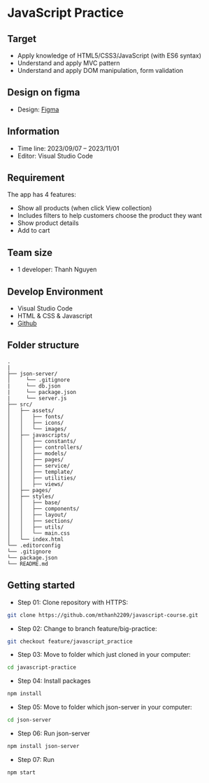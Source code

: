 # JavaScript Practice

## Target

- Apply knowledge of HTML5/CSS3/JavaScript (with ES6 syntax)
- Understand and apply MVC pattern
- Understand and apply DOM manipulation, form validation

## Design on figma

- Design: [Figma](<https://www.figma.com/file/ShnIt9P6lMsE5c75CgPPRe/E-Commerce-Website-Interface-Kit-%2B-Design-System-%5BCompletely-Free%5D-(Community)-(Copy)?node-id=1%3A3&mode=dev>)

## Information

- Time line: 2023/09/07 – 2023/11/01
- Editor: Visual Studio Code

## Requirement

The app has 4 features:

- Show all products (when click View collection)
- Includes filters to help customers choose the product they want
- Show product details
- Add to cart

## Team size

- 1 developer: Thanh Nguyen

## Develop Environment

- Visual Studio Code
- HTML & CSS & Javascript
- [Github](https://github.com/mthanh2209/javascript-course)

## Folder structure

```
.
|
├── json-server/
│     └── .gitignore
|     └── db.json
|     └── package.json
|     └── server.js
├── src/
│   ├── assets/
│   │   ├── fonts/
│   │   ├── icons/
│   │   └── images/
│   ├── javascripts/
│   │   ├── constants/
│   │   ├── controllers/
│   │   ├── models/
│   │   ├── pages/
│   │   ├── service/
│   │   ├── template/
│   │   ├── utilities/
│   │   ├── views/
│   ├── pages/
│   ├── styles/
│   │   ├── base/
│   │   ├── components/
│   │   ├── layout/
│   │   ├── sections/
│   │   ├── utils/
│   │   └── main.css
│   └── index.html
└── .editorconfig
└── .gitignore
└── package.json
└── README.md
```

## Getting started

- Step 01: Clone repository with HTTPS:

```bash
git clone https://github.com/mthanh2209/javascript-course.git
```

- Step 02: Change to branch feature/big-practice:

```bash
git checkout feature/javascript_practice
```

- Step 03: Move to folder which just cloned in your computer:

```bash
cd javascript-practice
```

- Step 04: Install packages

```bash
npm install
```

- Step 05: Move to folder which json-server in your computer:

```bash
cd json-server
```

- Step 06: Run json-server

```bash
npm install json-server
```

- Step 07: Run

```bash
npm start
```
